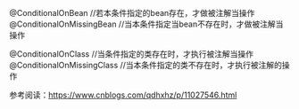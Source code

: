 @ConditionalOnBean      //若本条件指定的bean存在，才做被注解当操作 
@ConditionalOnMissingBean       //当本条件指定当bean不存在时，才做被注解当操作

@ConditionalOnClass     //当条件指定的类存在时，才执行被注解当操作  
@ConditionalOnMissingClass      //当本条件指定的类不存在时，才执行被注解的操作  






参考阅读：https://www.cnblogs.com/qdhxhz/p/11027546.html